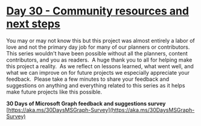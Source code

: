 # [Day 30 - Community resources and next steps](https://developer.microsoft.com/en-us/graph/blogs/30daysmsgraph-day-30-community-resources-and-next-steps)

You may or may not know this but this project was almost entirely a labor of love and not the primary day job for many of our planners or contributors.  This series wouldn't have been possible without all the planners, content contributors, and you as readers.  A huge thank you to all for helping make this project a reality.  As we reflect on lessons learned, what went well, and what we can improve on for future projects we especially appreciate your feedback.  Please take a few minutes to share your feedback and suggestions on anything and everything related to this series as it helps make future projects like this possible.

**30 Days of Microsoft Graph feedback and suggestions survey**
[https://aka.ms/30DaysMSGraph-Survey](https://aka.ms/30DaysMSGraph-Survey)